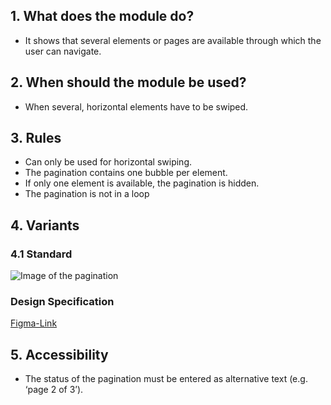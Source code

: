 ## 1. What does the module do? 
*   It shows that several elements or pages are available through which the user can navigate.

## 2. When should the module be used? 
*   When several, horizontal elements have to be swiped.

## 3. Rules 
*   Can only be used for horizontal swiping. 
*   The pagination contains one bubble per element. 
*   If only one element is available, the pagination is hidden. 
*   The pagination is not in a loop

## 4. Variants

<label class="switch" style="display:none"><input type="checkbox"><span class="slider round"></span></label>
 
### 4.1 Standard
![Image of the pagination](https://raw.githubusercontent.com/sbb-design-systems/design-system-mobile-documentation/doku-update/documentation/pagination/images/MM07.png 'class: image')

### Design Specification
[Figma-Link](https://www.figma.com/file/WOtLIam1xwrqcgnAITsEhV/Design-System-Mobile?node-id=58%3A7021)

## 5. Accessibility
* The status of the pagination must be entered as alternative text (e.g. ‘page 2 of 3’).

